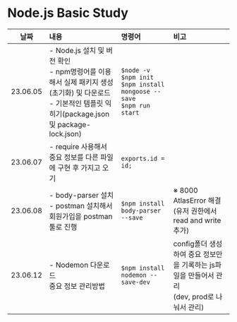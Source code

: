 # Node.js Basic Study

|날짜|내용|명령어|비고|
|:---:|:---|:---|:---|
|23.06.05|- Node.js 설치 및 버전 확인 <br>- npm명령어를 이용해서 실제 패키지 생성(초기화) 및 다운로드 <br>- 기본적인 템플릿 익히기(package.json 및 package-lock.json)| ```$node -v``` <br> ```$npm init``` <br> ```$npm install mongoose --save``` <br> ```$npm run start```| |
|23.06.07|- require 사용해서 중요 정보를 다른 파일에 구현 후 가지고 오기|```exports.id = id;```|
|23.06.08|- body-parser 설치<br> - postman 설치해서 회원가입을 postman 툴로 진행|```$npm install body-parser --save```|※ 8000 AtlasError 해결(유저 권한에서 read and write 추가)|
|23.06.12|- Nodemon 다운로드<br> 중요 정보 관리방법|```$npm install nodemon --save-dev```<br> |config폴더 생성하여 중요 정보만을 기록하는 js파일을 만들어서 관리<br>(dev, prod로 나눠서 관리)<br> |